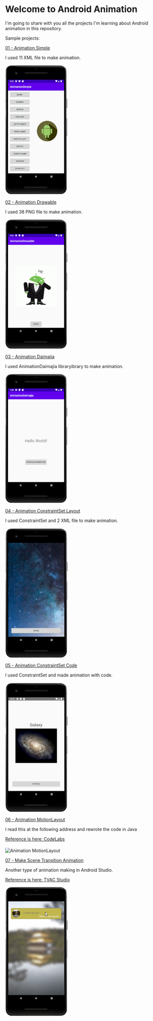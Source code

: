 # Welcome to Android Animation
I'm going to share with you all the projects I'm learning about Android animation in this repository.

Sample projects:


[01 - Animation Simple](https://github.com/mahmood-ghaem/Android_Animation/tree/master/AnimationSimple)

I used 11 XML file to make animation.

<img width="200"  alt="Animation Simple" align="middle" src="./AnimationSimple/screenshot.gif" />


[02 - Animation Drawable](https://github.com/mahmood-ghaem/Android_Animation/tree/master/AnimationDrawable)

I used 38 PNG file to make animation.

<img width="200"  alt="Animation Simple" align="middle" src="./AnimationDrawable/screenshot.gif" />


[03 - Animation Daimajia](https://github.com/mahmood-ghaem/Android_Animation/tree/master/AnimationDaimajia)

I used AnimationDaimajia libraryibrary to make animation.

<img width="200"  alt="Animation Simple" align="middle" src="./AnimationDaimajia/screenshot.gif" />



[04 - Animation ConstraintSet Layout](https://github.com/mahmood-ghaem/Android_Animation/tree/master/AnimationConstraintSetLayout)

I used ConstraintSet and 2 XML file to make animation.

<img width="200"  alt="Animation ConstraintSet Layout" align="middle" src="./AnimationConstraintSetLayout/screenshot.gif" />


[05 - Animation ConstraintSet Code](https://github.com/mahmood-ghaem/Android_Animation/tree/master/AnimationConstraintSetCode)

I used ConstraintSet and made animation with code.

<img width="200"  alt="Animation ConstraintSet Code" align="middle" src="./AnimationConstraintSetCode/screenshot.gif" />


[06 - Animation MotionLayout](https://github.com/mahmood-ghaem/Android_Animation/tree/master/AnimationMotionLayout)

I read this at the following address and rewrote the code in Java

[Reference is here: CodeLabs](https://codelabs.developers.google.com/codelabs/motion-layout)

<img width="200"  alt="Animation MotionLayout" align="middle" src="./AnimationMotionLayout/screenshot.gif" />


[07 - Make Scene Transition Animation](https://github.com/mahmood-ghaem/Android_Animation/tree/master/MakeSceneTransitionAnimation)

Another type of animation making in Android Studio.

[Reference is here: TVAC Studio](https://www.youtube.com/watch?v=BF4yvhpMPcg&list=PLUu5dK1pEfFexQlAskbONchfE55Wi0Sfp&index=1)

<img width="200"  alt="Make Scene Transition Animation" align="middle" src="./MakeSceneTransitionAnimation/screenshot.gif" />